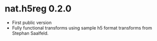 # nat.h5reg 0.2.0

* First public version
* Fully functional transforms using sample h5 format transforms from
  Stephan Saalfeld.
